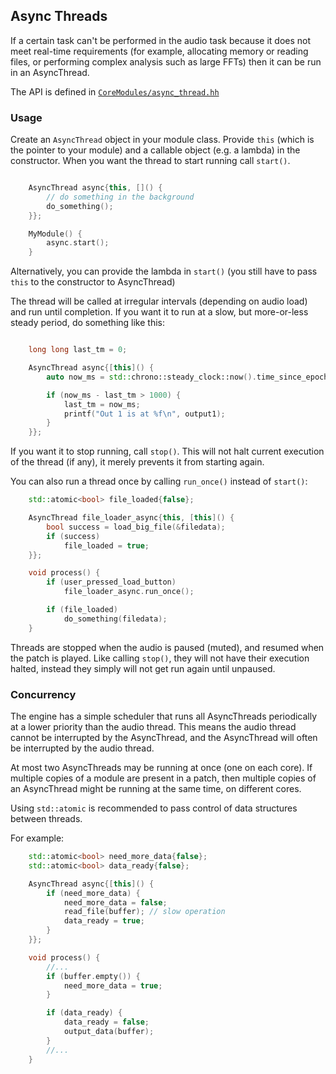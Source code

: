 ## Async Threads

If a certain task can't be performed in the audio task because it does not meet
real-time requirements (for example, allocating memory or reading files, or
performing complex analysis such as large FFTs) then it can be run in an
AsyncThread.

The API is defined in [`CoreModules/async_thread.hh`](https://github.com/4ms/metamodule-core-interface/blob/v2.0-dev/CoreModules/async_thread.hh)


### Usage

Create an `AsyncThread` object in your module class. Provide `this` (which is the pointer
to your module) and a callable object (e.g. a lambda) in the constructor. When
you want the thread to start running call `start()`.

```c++

    AsyncThread async{this, []() {
        // do something in the background
        do_something();
    }};

    MyModule() {
        async.start();
    }

```

Alternatively, you can provide the lambda in `start()` (you still have to pass
`this` to the constructor to AsyncThread)

The thread will be called at irregular intervals (depending on audio load) and
run until completion. If you want it to run at a slow, but more-or-less steady
period, do something like this:

```c++

    long long last_tm = 0;

    AsyncThread async{[this]() {
        auto now_ms = std::chrono::steady_clock::now().time_since_epoch().count() / 1'000'000LL;

        if (now_ms - last_tm > 1000) {
            last_tm = now_ms;
            printf("Out 1 is at %f\n", output1);
        }
    }};

```

If you want it to stop running, call `stop()`. This will not halt current
execution of the thread (if any), it merely prevents it from starting again.

You can also run a thread once by calling `run_once()` instead of `start()`:

```c++
    std::atomic<bool> file_loaded{false};

    AsyncThread file_loader_async{this, [this]() {
        bool success = load_big_file(&filedata);
        if (success)
            file_loaded = true;
    }};

    void process() {
        if (user_pressed_load_button)
            file_loader_async.run_once();

        if (file_loaded)
            do_something(filedata);
    }

```

Threads are stopped when the audio is paused (muted), and resumed when the
patch is played. Like calling `stop()`, they will not have their execution
halted, instead they simply will not get run again until unpaused.


### Concurrency

The engine has a simple scheduler that runs all AsyncThreads periodically at 
a lower priority than the audio thread. This means the audio thread cannot be 
interrupted by the AsyncThread, and the AsyncThread will often be interrupted by
the audio thread. 

At most two AsyncThreads may be running at once (one on each core). If multiple
copies of a module are present in a patch, then multiple copies of an
AsyncThread might be running at the same time, on different cores.

Using `std::atomic` is recommended to pass control of data structures between threads.

For example: 

```c++
    std::atomic<bool> need_more_data{false};
    std::atomic<bool> data_ready{false};

    AsyncThread async{[this]() {
        if (need_more_data) {
            need_more_data = false;
            read_file(buffer); // slow operation
            data_ready = true;
        }
    }};

    void process() {
        //...
        if (buffer.empty()) {
            need_more_data = true;
        }

        if (data_ready) {
            data_ready = false;
            output_data(buffer);
        }
        //...
    }


```
